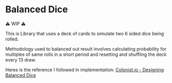 # Balanced Dice

:warning: WIP :warning:

This is Library that uses a deck of cards to simulate two 6 sided dice being rolled.

Methodology used to balanced out result involves calculating probability for multiples of same rolls in a short period and resetting and shuffling the deck every 13 draw.

Heres is the reference I followed in implementation: [Colonist.io - Designing Balanced Dice](https://blog.colonist.io/designing-balanced-dice/)